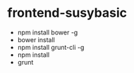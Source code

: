 # frontend-susybasic

- npm install bower -g
- bower install
- npm install grunt-cli -g
- npm install
- grunt

